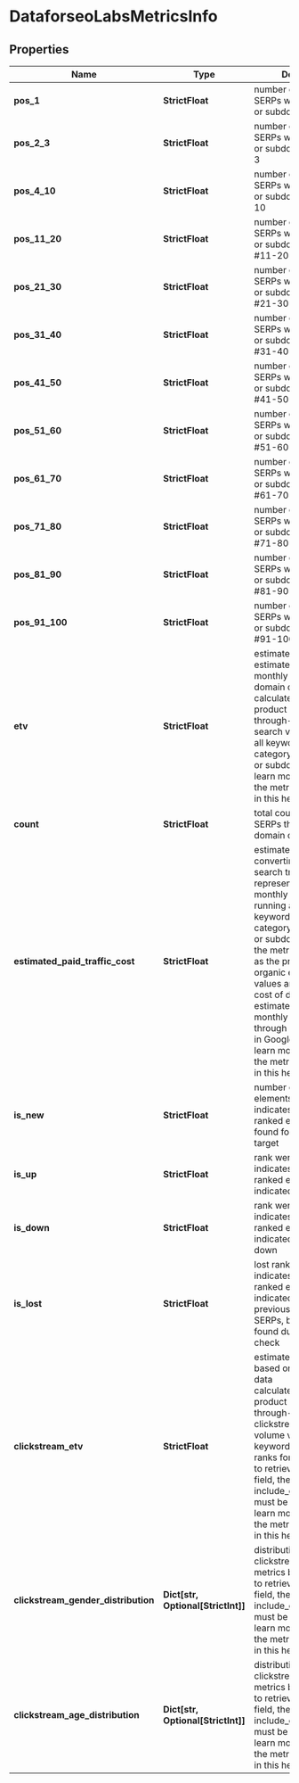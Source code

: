 # DataforseoLabsMetricsInfo


## Properties

| Name | Type | Description | Notes |
|------------ | ------------- | ------------- | -------------|
**pos_1** | **StrictFloat** | number of organic SERPs where the domain or subdomain ranks #1 |[optional]|
**pos_2_3** | **StrictFloat** | number of organic SERPs where the domain or subdomain ranks #2-3 |[optional]|
**pos_4_10** | **StrictFloat** | number of organic SERPs where the domain or subdomain ranks #4-10 |[optional]|
**pos_11_20** | **StrictFloat** | number of organic SERPs where the domain or subdomain ranks #11-20 |[optional]|
**pos_21_30** | **StrictFloat** | number of organic SERPs where the domain or subdomain ranks #21-30 |[optional]|
**pos_31_40** | **StrictFloat** | number of organic SERPs where the domain or subdomain ranks #31-40 |[optional]|
**pos_41_50** | **StrictFloat** | number of organic SERPs where the domain or subdomain ranks #41-50 |[optional]|
**pos_51_60** | **StrictFloat** | number of organic SERPs where the domain or subdomain ranks #51-60 |[optional]|
**pos_61_70** | **StrictFloat** | number of organic SERPs where the domain or subdomain ranks #61-70 |[optional]|
**pos_71_80** | **StrictFloat** | number of organic SERPs where the domain or subdomain ranks #71-80 |[optional]|
**pos_81_90** | **StrictFloat** | number of organic SERPs where the domain or subdomain ranks #81-90 |[optional]|
**pos_91_100** | **StrictFloat** | number of organic SERPs where the domain or subdomain ranks #91-100 |[optional]|
**etv** | **StrictFloat** | estimated traffic volume<br>estimated organic monthly traffic to the domain or subdomain<br>calculated as the product of CTR (click-through-rate) and search volume values of all keywords in the category that the domain or subdomain ranks for<br>learn more about how the metric is calculated in this help center article |[optional]|
**count** | **StrictFloat** | total count of organic SERPs that contain the domain or subdomain |[optional]|
**estimated_paid_traffic_cost** | **StrictFloat** | estimated cost of converting organic search traffic into paid<br>represents the estimated monthly cost (USD) of running ads for all keywords in the category that the domain or subdomain ranks for<br>the metric is calculated as the product of organic etv and paid cpc values and indicates the cost of driving the estimated volume of monthly organic traffic through PPC advertising in Google Search<br>learn more about how the metric is calculated in this help center article |[optional]|
**is_new** | **StrictFloat** | number of new ranked elements<br>indicates how many new ranked elements were found for the indicated target |[optional]|
**is_up** | **StrictFloat** | rank went up<br>indicates how many ranked elements of the indicated target went up |[optional]|
**is_down** | **StrictFloat** | rank went down<br>indicates how many ranked elements of the indicated target went down |[optional]|
**is_lost** | **StrictFloat** | lost ranked elements<br>indicates how many ranked elements of the indicated target were previously presented in SERPs, but weren’t found during the last check |[optional]|
**clickstream_etv** | **StrictFloat** | estimated traffic volume based on clickstream data<br>calculated as the product of click-through-rate and clickstream search volume values of all keywords the domain ranks for<br>to retrieve results for this field, the parameter include_clickstream_data must be set to true<br>learn more about how the metric is calculated in this help center article |[optional]|
**clickstream_gender_distribution** | **Dict[str, Optional[StrictInt]]** | distribution of estimated clickstream-based metrics by gender<br>to retrieve results for this field, the parameter include_clickstream_data must be set to true<br>learn more about how the metric is calculated in this help center article |[optional]|
**clickstream_age_distribution** | **Dict[str, Optional[StrictInt]]** | distribution of clickstream-based metrics by age<br>to retrieve results for this field, the parameter include_clickstream_data must be set to true<br>learn more about how the metric is calculated in this help center article |[optional]|